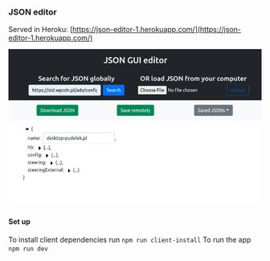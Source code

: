 ### JSON editor

Served in Heroku: [https://json-editor-1.herokuapp.com/](https://json-editor-1.herokuapp.com/)

![](./images/screenshot.png)

#### Set up

To install client dependencies run `npm run client-install`
To run the app `npm run dev`
